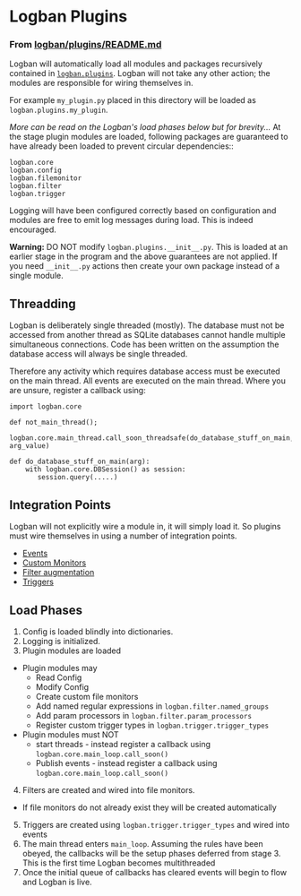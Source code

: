 # Logban Plugins

### From [logban/plugins/README.md](../logban/plugins/README.md)

Logban will automatically load all modules and packages recursively contained in [`logban.plugins`](../logban/plugins).  Logban will not take any other action; the modules are responsible for wiring themselves in. 

For example `my_plugin.py` placed in this directory will be loaded as `logban.plugins.my_plugin`.

*More can be read on the Logban's load phases below but for brevity...* At the stage plugin modules are loaded, following packages are guaranteed to have already been loaded to prevent circular dependencies::

    logban.core
    logban.config
    logban.filemonitor
    logban.filter
    logban.trigger
 
Logging will have been configured correctly based on configuration and modules are free to emit log messages during load.  This is indeed encouraged.
 
 **Warning:** DO NOT modify `logban.plugins.__init__.py`.  This is loaded at an earlier stage in the program and the above guarantees are not applied.  If you need `__init__.py` actions then create your own package instead of a single
 module. 

## Threadding

Logban is deliberately single threaded (mostly).  The database must not be accessed from another thread as SQLite databases cannot handle multiple simultaneous connections.  Code has been written on the assumption the database access will always be single threaded.

Therefore any activity which requires database access must be executed on the main thread.  All events are executed on the main thread.  Where you are unsure, register a callback using:

    import logban.core

    def not_main_thread();
        logban.core.main_thread.call_soon_threadsafe(do_database_stuff_on_main, arg_value)

    def do_database_stuff_on_main(arg):
        with logban.core.DBSession() as session:
           session.query(.....) 


## Integration Points

Logban will not explicitly wire a module in, it will simply load it.  So plugins must wire themselves in using a number of integration points.

 - [Events](events.md)
 - [Custom Monitors](filemonitors.md)
 - [Filter augmentation](filters.md)
 - [Triggers](triggers.md)


## Load Phases

 1. Config is loaded blindly into dictionaries.
 2. Logging is initialized.
 3. Plugin modules are loaded
   - Plugin modules may
     - Read Config
     - Modify Config
     - Create custom file monitors
     - Add named regular expressions in `logban.filter.named_groups`
     - Add param processors in `logban.filter.param_processors`
     - Register custom trigger types in `logban.trigger.trigger_types`
   - Plugin modules must NOT 
     - start threads - instead register a callback using `logban.core.main_loop.call_soon()`
     - Publish events - instead register a callback using `logban.core.main_loop.call_soon()`
 4. Filters are created and wired into file monitors.
   - If file monitors do not already exist they will be created automatically
 5. Triggers are created using `logban.trigger.trigger_types` and wired into events
 6. The main thread enters `main_loop`.  Assuming the rules have been obeyed, the callbacks will be the setup phases deferred from stage 3.  This is the first time Logban becomes multithreaded
 7. Once the initial queue of callbacks has cleared events will begin to flow and Logban is  live.